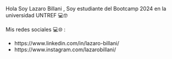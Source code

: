 Hola Soy Lazaro Billani , Soy estudiante del Bootcamp 2024 en la universidad UNTREF 💻🤓



Mis redes sociales 💻🌐 :
<ul> 
  <li>https://www.linkedin.com/in/lazaro-billani/
</li>
  <li>
    https://www.instagram.com/lazarobillani/
  </li>
</ul>

